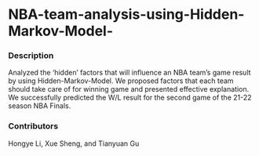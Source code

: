 # NBA-team-analysis-using-Hidden-Markov-Model-

### Description

Analyzed the ‘hidden’ factors that will influence an NBA team’s game result by using Hidden-Markov-Model. We proposed factors that each team should take care of for winning game and presented effective explanation. We successfully predicted the W/L result for the second game of the 21-22 season NBA Finals.


### Contributors

Hongye Li, Xue Sheng, and Tianyuan Gu
